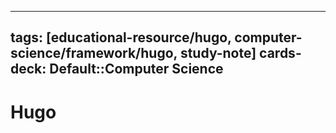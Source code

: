 

---
tags: [educational-resource/hugo, computer-science/framework/hugo, study-note] 
cards-deck: Default::Computer Science
---

# Hugo